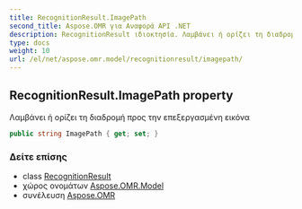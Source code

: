 ```yaml
---
title: RecognitionResult.ImagePath
second_title: Aspose.OMR για Αναφορά API .NET
description: RecognitionResult ιδιοκτησία. Λαμβάνει ή ορίζει τη διαδρομή προς την επεξεργασμένη εικόνα
type: docs
weight: 10
url: /el/net/aspose.omr.model/recognitionresult/imagepath/
---
```

## RecognitionResult.ImagePath property

Λαμβάνει ή ορίζει τη διαδρομή προς την επεξεργασμένη εικόνα

```csharp
public string ImagePath { get; set; }
```

### Δείτε επίσης

* class [RecognitionResult](../)
* χώρος ονομάτων [Aspose.OMR.Model](../../recognitionresult/)
* συνέλευση [Aspose.OMR](../../../)


